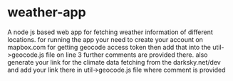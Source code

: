 # weather-app
A node js based web app for fetching weather information of different locations.
for running the app your need to create your account on mapbox.com for getting geocode access token then add that into the util->geocode.js file on line 3 further comments are provided there.
also generate your link for the climate data fetching from the darksky.net/dev and add your link there in util->geocode.js file where comment is provided
